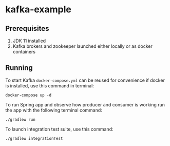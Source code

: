 # kafka-example

## Prerequisites

1. JDK 11 installed
2. Kafka brokers and zookeeper launched either locally or as docker containers

## Running 

To start Kafka `docker-compose.yml` can be reused for convenience if docker is installed, use this command in terminal: 

`docker-compose up -d`

To run Spring app and observe how producer and consumer is working run the app with the following terminal command:

`./gradlew run`

To launch integration test suite, use this command:

`./gradlew integrationTest`
